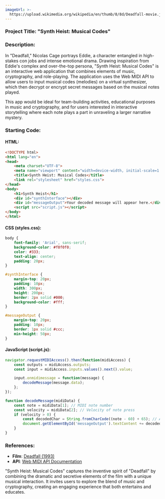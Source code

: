 ```yaml
---
imageUrl: >-
  https://upload.wikimedia.org/wikipedia/en/thumb/8/8d/Deadfall-movie.jpg/220px-Deadfall-movie.jpg
---
```

### Project Title: **"Synth Heist: Musical Codes"**

### Description:
In "Deadfall," Nicolas Cage portrays Eddie, a character entangled in high-stakes con jobs and intense emotional drama. Drawing inspiration from Eddie's complex and over-the-top persona, "Synth Heist: Musical Codes" is an interactive web application that combines elements of music, cryptography, and role-playing. The application uses the Web MIDI API to allow users to input musical codes (melodies) on a virtual synthesizer, which then decrypt or encrypt secret messages based on the musical notes played.

This app would be ideal for team-building activities, educational purposes in music and cryptography, and for users interested in interactive storytelling where each note plays a part in unraveling a larger narrative mystery.

### Starting Code:

#### HTML:
```html
<!DOCTYPE html>
<html lang="en">
<head>
    <meta charset="UTF-8">
    <meta name="viewport" content="width=device-width, initial-scale=1.0">
    <title>Synth Heist: Musical Codes</title>
    <link rel="stylesheet" href="styles.css">
</head>
<body>
    <h1>Synth Heist</h1>
    <div id="synthInterface"></div>
    <div id="messageOutput">Your decoded message will appear here.</div>
    <script src="script.js"></script>
</body>
</html>
```

#### CSS (styles.css):
```css
body {
    font-family: 'Arial', sans-serif;
    background-color: #f0f0f0;
    color: #333;
    text-align: center;
    padding: 20px;
}

#synthInterface {
    margin-top: 20px;
    padding: 10px;
    width: 300px;
    height: 200px;
    border: 2px solid #000;
    background-color: #fff;
}

#messageOutput {
    margin-top: 20px;
    padding: 10px;
    border: 1px solid #ccc;
    min-height: 50px;
}
```

#### JavaScript (script.js):
```javascript
navigator.requestMIDIAccess().then(function(midiAccess) {
    const outputs = midiAccess.outputs;
    const input = midiAccess.inputs.values().next().value;

    input.onmidimessage = function(message) {
        decodeMessage(message.data);
    };
});

function decodeMessage(midiData) {
    const note = midiData[1]; // MIDI note number
    const velocity = midiData[2]; // Velocity of note press
    if (velocity > 0) {
        const decodedChar = String.fromCharCode((note - 60) + 65); // A simple decryption example
        document.getElementById('messageOutput').textContent += decodedChar;
    }
}
```

### References:
- **Film**: [Deadfall (1993)](https://en.wikipedia.org/wiki/Deadfall_(1993_film))
- **API**: [Web MIDI API Documentation](https://developer.mozilla.org/en-US/docs/Web/API/Web_MIDI_API)

"Synth Heist: Musical Codes" captures the inventive spirit of "Deadfall" by combining the dramatic and secretive elements of the film with a unique musical interaction. It invites users to explore the blend of music and cryptography, creating an engaging experience that both entertains and educates.
